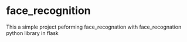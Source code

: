 # face_recognition
This a simple project peforming face_recognation with face_recognation python library in flask 

